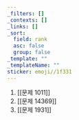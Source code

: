 ```yaml
---
_filters: []
_contexts: []
_links: []
_sort:
  field: rank
  asc: false
  group: false
_template: ""
_templateName: ""
sticker: emoji//1f331
---
```

1. [[문제 1011]]
2. [[문제 14369]]
3. [[문제 1931]]